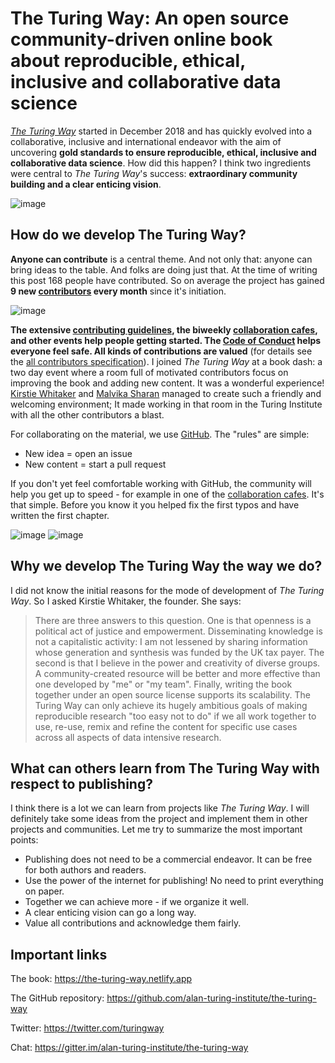 # The Turing Way: An open source community-driven online book about reproducible, ethical, inclusive and collaborative data science

[_The Turing Way_](https://the-turing-way.netlify.app) started in December 2018 and has quickly evolved into a collaborative, inclusive and international endeavor with the aim of uncovering **gold standards to ensure reproducible, ethical, inclusive and collaborative data science**. How did this happen? I think two ingredients were central to _The Turing Way_'s success: **extraordinary community building and a clear enticing vision**.

![image](https://zenodo.org/record/3695300/files/TooEasyNotToDo.jpg)


## How do we develop The Turing Way?

**Anyone can contribute** is a central theme. And not only that: anyone can bring ideas to the table. And folks are doing just that. At the time of writing this post 168 people have contributed.  So on average the project has gained **9 new [contributors](https://github.com/alan-turing-institute/the-turing-way#contributors) every month** since it's initiation.

![image](https://zenodo.org/record/3695300/files/ThatCouldBeAChapter.jpg)

**The extensive [contributing guidelines](https://github.com/alan-turing-institute/the-turing-way/blob/master/CONTRIBUTING.md), the biweekly [collaboration cafes](https://hackmd.io/@KirstieJane/CollabCafe), and other events help people getting started. The [Code of Conduct](https://the-turing-way.netlify.app/community-handbook/coc.html) helps everyone feel safe. All kinds of contributions are valued** (for details see the [all contributors specification](https://github.com/all-contributors/all-contributors)). I joined _The Turing Way_ at a book dash: a two day event where a room full of motivated contributors focus on improving the book and adding new content. It was a wonderful experience! [Kirstie Whitaker](https://www.turing.ac.uk/people/researchers/kirstie-whitaker) and [Malvika Sharan](https://about.me/malvikasharan) managed to create such a friendly and welcoming environment; It made working in that room in the Turing Institute with all the other contributors a blast.

For collaborating on the material, we use [GitHub](https://github.com/alan-turing-institute/the-turing-way). The "rules" are simple: 

- New idea = open an issue
- New content = start a pull request

If you don't yet feel comfortable working with GitHub, the community will help you get up to speed - for example in one of the [collaboration cafes](https://github.com/alan-turing-institute/the-turing-way/blob/master/project_management/online-collaboration-cafe.md). It's that simple. Before you know it you helped fix the first typos and have written the first chapter.

![image](https://zenodo.org/record/3695300/files/Contributing.jpg)
![image](https://zenodo.org/record/3695300/files/FirstPullRequest.jpg)


## Why we develop The Turing Way the way we do?

I did not know the initial reasons for the mode of development of _The Turing Way_. So I asked Kirstie Whitaker, the founder.
She says:

> There are three answers to this question. One is that openness is a political act of justice and empowerment. Disseminating knowledge is not a capitalistic activity: I am not lessened by sharing information whose generation and synthesis was funded by the UK tax payer. The second is that I believe in the power and creativity of diverse groups. A community-created resource will be better and more effective than one developed by "me" or "my team". Finally, writing the book together under an open source license supports its scalability. The Turing Way can only achieve its hugely ambitious goals of making reproducible research "too easy not to do" if we all work together to use, re-use, remix and refine the content for specific use cases across all aspects of data intensive research.


## What can others learn from The Turing Way with respect to publishing?

I think there is a lot we can learn from projects like _The Turing Way_. I will definitely take some ideas from the project and implement them in other projects and communities. Let me try to summarize the most important points:

- Publishing does not need to be a commercial endeavor. It can be free for both authors and readers.
- Use the power of the internet for publishing! No need to print everything on paper.
- Together we can achieve more - if we organize it well.
- A clear enticing vision can go a long way.
- Value all contributions and acknowledge them fairly.

## Important links

The book: https://the-turing-way.netlify.app

The GitHub repository: https://github.com/alan-turing-institute/the-turing-way

Twitter: https://twitter.com/turingway

Chat: https://gitter.im/alan-turing-institute/the-turing-way


